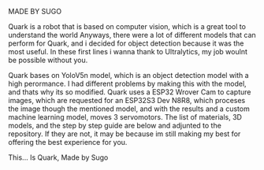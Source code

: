 MADE BY SUGO  

Quark is a robot that is based on computer vision, which is a great tool to understand the world 
Anyways, there were a lot of different models that can perform for Quark, and i decided for object detection because it was the most useful.
In these first lines i wanna thank to Ultralytics, my job woulnt be possible without you.

Quark bases on YoloV5n model, which is an object detection model with a high perormance. I had different problems by making this with the model, and thats why its so modified. 
Quark uses a ESP32 Wrover Cam to capture images, which are requested for an ESP32S3 Dev N8R8, which proceses the image though the mentioned model, and with the results and a custom machine learning model, moves 3 servomotors.
The list of materials, 3D models, and the step by step guide are below and adjunted to the repository. If they are not, it may be because im still making my best for offering the best experience for you.

This... Is Quark, Made by Sugo
